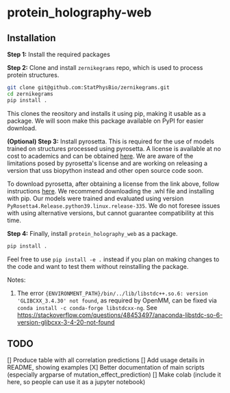 # protein_holography-web


## Installation

**Step 1:** Install the required packages


**Step 2:** Clone and install `zernikegrams` repo, which is used to process protein structures.
```bash
git clone git@github.com:StatPhysBio/zernikegrams.git
cd zernikegrams
pip install .
```
This clones the reository and installs it using pip, making it usable as a package.
We will soon make this package available on PyPI for easier download.

**(Optional) Step 3:** Install pyrosetta. This is required for the use of models trained on structures processed using pyrosetta. A license is available at no cost to academics and can be obtained [here](https://www.pyrosetta.org/home/licensing-pyrosetta). We are aware of the limitations posed by pyrosetta's license and are working on releasing a version that uss biopython instead and other open source code soon.

To download pyrosetta, after obtaining a license from the link above, follow instructions [here](https://www.pyrosetta.org/downloads#h.6vttn15ac69d). We recommend downloading the .whl file and installing with pip. Our models were trained and evaluated using version `PyRosetta4.Release.python39.linux.release-335`. We do not foresee issues with using alternative versions, but cannot guarantee compatibility at this time.

**Step 4:** Finally, install `protein_holography_web` as a package.
```bash
pip install .
```

Feel free to use `pip install -e .` instead if you plan on making changes to the code and want to test them without reinstalling the package.


Notes:
1. The error `{ENVIRONMENT_PATH}/bin/../lib/libstdc++.so.6: version 'GLIBCXX_3.4.30' not found`, as required by OpenMM, can be fixed via `conda install -c conda-forge libstdcxx-ng`. See https://stackoverflow.com/questions/48453497/anaconda-libstdc-so-6-version-glibcxx-3-4-20-not-found



## TODO

[] Produce table with all correlation predictions
[] Add usage details in README, showing examples
[X] Better documentation of main scripts (especially argparse of mutation_effect_prediction)
[] Make colab (include it here, so people can use it as a jupyter notebook)

